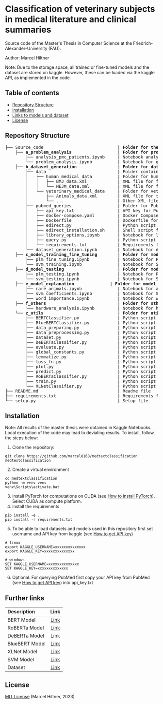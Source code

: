 # Classification of veterinary subjects in medical literature and clinical summaries

Source code of the Master's Thesis in Computer Science at the Friedrich-Alexander-University (FAU).

Author: Marcel Hiltner

Note: Due to the storage space, all trained or fine-tuned models and the dataset are stored on kaggle. However, these can be loaded via the kaggle API, as implemented in the code.

## Table of contents

* [Repository Structure](#repository-structure)
* [Installation](#installation)
* [Links to models and dataset](#further-links)
* [License](#license)

## Repository Structure
<pre>
├── Source_code                             | <b>Folder for the source code</b>
    ├── <b>a_problem_analysis</b>                  | <b>Folder for problem analysis</b>
        ├── analysis_pmc_patients.ipynb     | Notebook analyzing PMC patients data
        └── problem_analysis.ipynb          | Notebook for general problem analysis
    ├── <b>b_dataset_generation</b>                | <b>Folder for dataset generation</b>
        ├── data                            | Folder containing data queried from PubMed
        │   ├── human_medical_data          | Folder for human medical data
        │   │   ├── BMJ_data.xml            | XML file for for texts of journal BMJ
        │   │   └── NEJM_data.xml           | XML file for for texts of journal NEJM
        │   └── veterinary_medical_data     | Folder for veterinary data
        │       ├── Animals_data.xml        | XML file for texts of journal Animals
        │       └── ...                     | Other XML files for veterinary journal texts
        ├── pubmed_queries                  | Folder for PubMed queries
        │   ├── api_key.txt                 | API key for PubMed
        │   ├── docker-compose.yaml         | Docker Compose configuration
        │   ├── Dockerfile                  | Dockerfile for PubMed setup
        │   ├── edirect.py                  | Python script for EDirect setup
        │   ├── edirect_installation.sh     | Shell script for EDirect installation
        │   ├── library_options.ipynb       | Notebook for library options
        │   ├── query.py                    | Python script for PubMed queries
        │   └── requirements.txt            | Requirements file for PubMed setup
        └── dataset_generation.ipynb        | Notebook for dataset generation
    ├── <b>c_model_training_fine_tuning</b>        | <b>Folder for model training and fine-tuning</b>
        ├── plm_fine_tuning.ipynb           | Notebook for PLM fine-tuning
        └── svm_training.ipynb              | Notebook for SVM training
    ├── <b>d_model_testing</b>                     | <b>Folder for model testing</b>
        ├── plm_testing.ipynb               | Notebook for PLM testing
        └── svm_testing.ipynb               | Notebook for SVM testing
    ├── <b>e_model_explanation</b>              | <b>Folder for model explanation</b>
        ├── rare_animals.ipynb              | Notebook for analysis of texts containing rare animals
        ├── svm_coefficients.ipynb          | Notebook for SVM coefficients analysis
        └── word_importance.ipynb           | Notebook for word importance analysis
    ├── <b>f_others</b>                            | <b>Folder for other analyses</b>
        └── hardware_analysis.ipynb         | Notebook for hardware analysis
    └── <b>z_utils</b>                             | <b>Folder for utility scripts and classes</b>
        ├── BERTClassifier.py               | Python script for BERT classifier
        ├── BlueBERTClassifier.py           | Python script for BlueBERT classifier
        ├── data_preparing.py               | Python script for data preparation
        ├── data_preprocessing.py           | Python script for data preprocessing
        ├── Dataset.py                      | Python script for dataset class
        ├── DeBERTaClassifier.py            | Python script for DeBERTa classifier
        ├── evaluate.py                     | Python script for model evaluation
        ├── global_constants.py             | Python script for global constants
        ├── lemmatize.py                    | Python script for text lemmatization
        ├── loss_fn.py                      | Python script for loss function
        ├── plot.py                         | Python script for plotting
        ├── predict.py                      | Python script for prediction
        ├── RoBERTaClassifier.py            | Python script for RoBERTa classifier
        ├── train.py                        | Python script for PLM training
        └── XLNetClassifier.py              | Python script for XLNet classifier
├── README.md                               | Readme file
├── requirements.txt                        | Requirements file
└── setup.py                                | Setup file
</pre>

## Installation
Note: All results of the master thesis were obtained in Kaggle Notebooks. Local execution of the code may lead to deviating results.
To install, follow the steps below:

1. Clone the repository:
```shell
git clone https://github.com/marcel8168/medtextclassification medtextclassification
```
2. Create a virtual environment
```shell
cd medtextclassification
python -m venv venv
venv\Scripts\activate.bat
```
3. Install PyTorch for computations on CUDA (see [How to install PyTorch](https://pytorch.org/)). Select CUDA as compute platform.
4. Install the requirements
```shell
pip install -e .
pip install -r requirements.txt
```
5. To be able to load datasets and models used in this repository first set username and API key from kaggle (see [How to get API key](https://github.com/Kaggle/kaggle-api?tab=readme-ov-file#api-credentials))
```shell
# linux
export KAGGLE_USERNAME=xxxxxxxxxxxxxx
export KAGGLE_KEY=xxxxxxxxxxxxxx

# windows
SET KAGGLE_USERNAME=xxxxxxxxxxxxxx
SET KAGGLE_KEY=xxxxxxxxxxxxxx
```
6. Optional: For querying PubMed first copy your API key from PubMed (see [How to get API key](https://support.nlm.nih.gov/knowledgebase/article/KA-05317/en-us)) into api_key.txt

## Further links
| Description |  Link  |
|:-----|:--------:|
| BERT Model   | [Link](https://www.kaggle.com/models/marcelhiltner/bert-base-uncased-pubmed) |
| RoBERTa Model   | [Link](https://www.kaggle.com/models/marcelhiltner/roberta-base-pubmed)  |   
| DeBERTa Model   | [Link](https://www.kaggle.com/models/marcelhiltner/deberta-base-pubmed) | 
| BlueBERT Model | [Link](https://www.kaggle.com/models/marcelhiltner/bluebert-large-pubmed) |
| XLNet Model | [Link](https://www.kaggle.com/models/marcelhiltner/xlnet-large-pubmed) |
| SVM Model | [Link](https://www.kaggle.com/models/marcelhiltner/svm-linear-pubmed) |
| Dataset | [Link](https://www.kaggle.com/datasets/marcelhiltner/pubmed-human-veterinary-medicine-classification) |

## License
[MIT License](LICENSE) (Marcel Hiltner, 2023)
